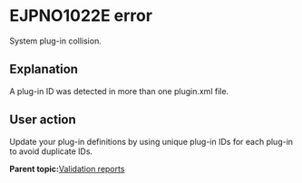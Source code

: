 # EJPNO1022E error

System plug-in collision.

## Explanation

A plug-in ID was detected in more than one plugin.xml file.

## User action

Update your plug-in definitions by using unique plug-in IDs for each plug-in to avoid duplicate IDs.

**Parent topic:**[Validation reports](../dev-theme/themopt_an_val_reports.md)


